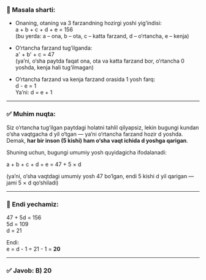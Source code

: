 ### 🧩 Masala sharti:

- Onaning, otaning va 3 farzandning hozirgi yoshi yig‘indisi:  
  a + b + c + d + e = 156  
  (bu yerda: a – ona, b – ota, c – katta farzand, d – o‘rtancha, e – kenja)

- O‘rtancha farzand tug‘ilganda:  
  a' + b' + c = 47  
  (ya’ni, o‘sha paytda faqat ona, ota va katta farzand bor, o‘rtancha 0 yoshda, kenja hali tug‘ilmagan)

- O‘rtancha farzand va kenja farzand orasida 1 yosh farq:  
  d - e = 1  
  Ya’ni: d = e + 1

---

### ✅ Muhim nuqta:

Siz o‘rtancha tug‘ilgan paytdagi holatni tahlil qilyapsiz, lekin bugungi kundan o‘sha vaqtgacha d yil o‘tgan — ya’ni o‘rtancha farzand hozir d yoshda. Demak, **har bir inson (5 kishi) ham o‘sha vaqt ichida d yoshga qarigan**.

Shuning uchun, bugungi umumiy yosh quyidagicha ifodalanadi:

a + b + c + d + e = 47 + 5 × d

(ya’ni, o‘sha vaqtdagi umumiy yosh 47 bo‘lgan, endi 5 kishi d yil qarigan — jami 5 × d qo‘shiladi)

---

### 📘 Endi yechamiz:

47 + 5d = 156  
5d = 109  
d = 21  

Endi:  
e = d - 1 = 21 - 1 = **20**

---

### ✅ Javob: **B) 20**
